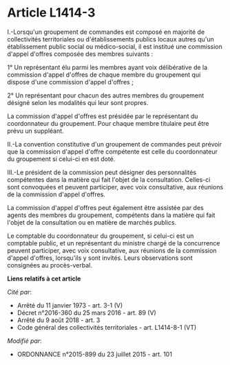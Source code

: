 # Article L1414-3

I.-Lorsqu'un groupement de commandes est composé en majorité de collectivités territoriales ou d'établissements publics
locaux autres qu'un établissement public social ou médico-social, il est institué une commission d'appel d'offres composée
des membres suivants : 

1° Un représentant élu parmi les membres ayant voix délibérative de la commission d'appel d'offres de chaque membre du
groupement qui dispose d'une commission d'appel d'offres ; 

2° Un représentant pour chacun des autres membres du groupement désigné selon les modalités qui leur sont propres. 

La commission d'appel d'offres est présidée par le représentant du coordonnateur du groupement. Pour chaque membre titulaire
peut être prévu un suppléant. 

II.-La convention constitutive d'un groupement de commandes peut prévoir que la commission d'appel d'offre compétente est
celle du coordonnateur du groupement si celui-ci en est doté. 

III.-Le président de la commission peut désigner des personnalités compétentes dans la matière qui fait l'objet de la
consultation. Celles-ci sont convoquées et peuvent participer, avec voix consultative, aux réunions de la commission d'appel
d'offres. 

La commission d'appel d'offres peut également être assistée par des agents des membres du groupement, compétents dans la
matière qui fait l'objet de la consultation ou en matière de marchés publics. 

Le comptable du coordonnateur du groupement, si celui-ci est un comptable public, et un représentant du ministre chargé de la
concurrence peuvent participer, avec voix consultative, aux réunions de la commission d'appel d'offres, lorsqu'ils y sont
invités. Leurs observations sont consignées au procès-verbal.

**Liens relatifs à cet article**

_Cité par_:

  - Arrêté du 11 janvier 1973 - art. 3-1 (V)
  - Décret n°2016-360 du 25 mars 2016 - art. 89 (V)
  - Arrêté du 9 août 2018 - art. 3
  - Code général des collectivités territoriales - art. L1414-8-1 (VT)

_Modifié par_:

  - ORDONNANCE n°2015-899 du 23 juillet 2015 - art. 101
